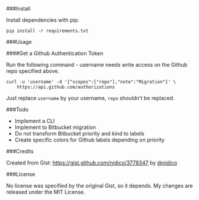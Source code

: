 ###Install

Install dependencies with pip:

`pip install -r requirements.txt `

###Usage

####Get a Github Authentication Token

Run the following command - username needs write access on
the Github repo specified above.

```
curl -u 'username' -d '{"scopes":["repo"],"note":"Migration"}' \
	https://api.github.com/authorizations
```

Just replace `username` by your username, `repo` shouldn't be replaced.

###Todo

* Implement a CLI
* Implement to Bitbucket migration
* Do not transform Bitbucket priority and kind to labels
* Create specific colors for Github labels depending on priority

###Credits

Created from Gist: https://gist.github.com/nidico/3778347 by [@nidico](https://github.com/nidico)


###License

No license was specified by the original Gist, so it depends. My changes are released under the MIT License.

